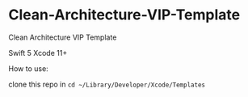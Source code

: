 # Clean-Architecture-VIP-Template
Clean Architecture VIP Template

Swift 5
Xcode 11+

How to use:

clone this repo in `cd ~/Library/Developer/Xcode/Templates`
